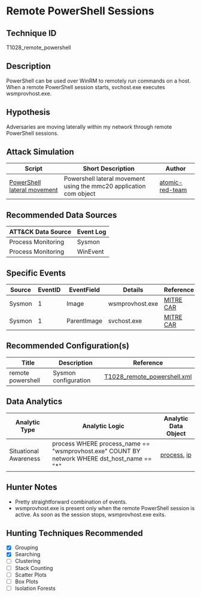 # Remote PowerShell Sessions
## Technique ID
T1028\_remote\_powershell


## Description
PowerShell can be used over WinRM to remotely run commands on a host. When a remote PowerShell session starts, svchost.exe executes wsmprovhost.exe.


## Hypothesis
Adversaries are moving laterally within my network through remote PowerShell sessions. 

## Attack Simulation

| Script  | Short Description | Author | 
|---------|---------|---------|
| [PowerShell lateral movement](https://github.com/redcanaryco/atomic-red-team/blob/20a447e63de9d5ef836534743c6f8fdef16c5874/atomics/T1028/T1028.md#atomic-test-2---powershell-lateral-movement)| Powershell lateral movement using the mmc20 application com object | [atomic-red-team](https://github.com/redcanaryco/atomic-red-team/blob/20a447e63de9d5ef836534743c6f8fdef16c5874/atomics/T1028/T1028.md#atomic-test-2---powershell-lateral-movement) |



## Recommended Data Sources

| ATT&CK Data Source | Event Log |
|---------|---------|
|Process Monitoring| Sysmon|
|Process Monitoring| WinEvent|  


## Specific Events

| Source | EventID | EventField | Details | Reference | 
|--------|---------|-------|---------|-----------| 
| Sysmon | 1 | Image | wsmprovhost.exe | [MITRE CAR](https://car.mitre.org/wiki/CAR-2014-11-004) |
| Sysmon | 1 | ParentImage | svchost.exe | [MITRE CAR](https://car.mitre.org/wiki/CAR-2014-11-004) |

## Recommended Configuration(s)
| Title | Description | Reference|
|---------|---------|---------|
|remote powershell | Sysmon configuration | [T1028\_remote\_powershell.xml](https://github.com/Cyb3rWard0g/ThreatHunter-Playbook/blob/master/attack_matrix/windows/sysmon_configs/T1028_remote_powershell.xml)



## Data Analytics 

| Analytic Type  | Analytic Logic | Analytic Data Object |
|--------|---------|---------|
|  Situational Awareness | process WHERE process\_name == "wsmprovhost.exe" COUNT BY network WHERE dst\_host\_name == "*"| [process](https://github.com/Cyb3rWard0g/OSSEM/blob/master/detection_data_model/data_objects/process.md), [ip](https://github.com/Cyb3rWard0g/OSSEM/blob/master/detection_data_model/data_objects/ip.md) | 



## Hunter Notes
* Pretty straightforward combination of events.
* wsmprovhost.exe is present only when the remote PowerShell session is active. As soon as the session stops, wsmprovhost.exe exits. 


## Hunting Techniques Recommended

- [x] Grouping
- [x] Searching
- [ ] Clustering
- [ ] Stack Counting
- [ ] Scatter Plots
- [ ] Box Plots
- [ ] Isolation Forests
